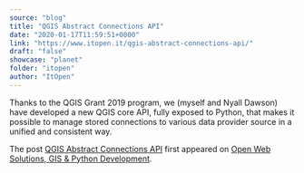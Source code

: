 ```yaml
---
source: "blog"
title: "QGIS Abstract Connections API"
date: "2020-01-17T11:59:51+0000"
link: "https://www.itopen.it/qgis-abstract-connections-api/"
draft: "false"
showcase: "planet"
folder: "itopen"
author: "ItOpen"
---
```


<p>Thanks to the QGIS Grant 2019 program, we (myself and Nyall Dawson) have developed a new QGIS core API, fully exposed to Python, that makes it possible to manage stored connections to various data provider source in a unified and consistent way.</p>
<p>The post <a href="https://www.itopen.it/qgis-abstract-connections-api/">QGIS Abstract Connections API</a> first appeared on <a href="https://www.itopen.it">Open Web Solutions, GIS & Python Development</a>.</p>
